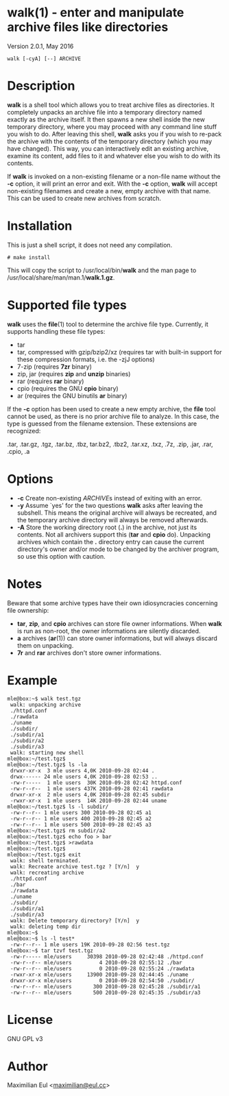 [//]: # (This file was autogenerated from the man page with 'make README.md')

# walk(1) - enter and manipulate archive files like directories

Version 2.0.1, May 2016

```walk [-cyA] [--] ARCHIVE```

# Description

**walk** is a shell tool
which allows you to treat archive files as directories.
It completely unpacks an archive file
into a temporary directory named exactly as the archive itself.
It then spawns a new shell inside the new temporary directory,
where you may proceed with any command line stuff you wish to do.
After leaving this shell,
**walk** asks you if you wish to re-pack the archive
with the contents of the temporary directory (which you may have changed).
This way, you can interactively edit an existing archive,
examine its content, add files to it
and whatever else you wish to do with its contents.

If **walk** is invoked on a non-existing filename or a non-file name
without the **-c** option,
it will print an error and exit.
With the **-c** option, **walk** will accept non-existing filenames
and create a new, empty archive with that name.
This can be used to create new archives from scratch.

# Installation

This is just a shell script, it does not need any compilation.

```# make install```

This will copy the script to /usr/local/bin/**walk**
and the man page to /usr/local/share/man/man.1/**walk.1.gz**.

# Supported file types

**walk** uses the **file**(1) tool to determine the archive file type.
Currently, it supports handling these file types:

* tar
* tar, compressed with gzip/bzip2/xz
  (requires tar with built-in support for these compression formats,
  i.e. the -zjJ options)
* 7-zip
  (requires **7zr** binary)
* zip, jar
  (requires **zip** and **unzip** binaries)
* rar
  (requires **rar** binary)
* cpio
  (requires the GNU **cpio** binary)
* ar
  (requires the GNU binutils **ar** binary)

If the **-c** option has been used to create a new empty archive,
the **file** tool cannot be used,
as there is no prior archive file to analyze.
In this case, the type is guessed from the filename extension.
These extensions are recognized:

 .tar,
 .tar.gz, .tgz,
 .tar.bz, .tbz, tar.bz2, .tbz2,
 .tar.xz, .txz,
 .7z,
 .zip, .jar,
 .rar,
 .cpio,
 .a

# Options


* **-c**
  Create non-existing *ARCHIVE*s
  instead of exiting with an error.
* **-y**
  Assume `yes' for the two questions **walk** asks after leaving the subshell.
  This means the original archive will always be recreated,
  and the temporary archive directory will always be removed afterwards. 
* **-A**
  Store the working directory root (**.**) in the archive,
  not just its contents.
  Not all archivers support this
  (**tar** and **cpio** do).
  Unpacking archives which contain the **.** directory entry
  can cause the current directory's owner and/or mode to be changed
  by the archiver program,
  so use this option with caution.

# Notes

Beware that some archive types have their own idiosyncracies
concerning file ownership:

* **tar**, **zip**, and **cpio** archives
  can store file owner informations.
  When **walk** is run as non-root,
  the owner informations are silently discarded.
* **a** archives (**ar**(1)) can store owner informations,
  but will always discard them on unpacking.
* **7r** and **rar** archives don't store owner informations.

# Example


    mle@box:~$ walk test.tgz
     walk: unpacking archive
     ./httpd.conf
     ./rawdata
     ./uname
     ./subdir/
     ./subdir/a1
     ./subdir/a2
     ./subdir/a3
     walk: starting new shell
    mle@box:~/test.tgz$ 
    mle@box:~/test.tgz$ ls -la
     drwxr-xr-x  3 mle users 4,0K 2010-09-28 02:44 .
     drwx------ 24 mle users 4,0K 2010-09-28 02:53 ..
     -rw-r-----  1 mle users  30K 2010-09-28 02:42 httpd.conf
     -rw-r--r--  1 mle users 437K 2010-09-28 02:41 rawdata
     drwxr-xr-x  2 mle users 4,0K 2010-09-28 02:45 subdir
     -rwxr-xr-x  1 mle users  14K 2010-09-28 02:44 uname
    mle@box:~/test.tgz$ ls -l subdir/
     -rw-r--r-- 1 mle users 300 2010-09-28 02:45 a1
     -rw-r--r-- 1 mle users 400 2010-09-28 02:45 a2
     -rw-r--r-- 1 mle users 500 2010-09-28 02:45 a3
    mle@box:~/test.tgz$ rm subdir/a2
    mle@box:~/test.tgz$ echo foo > bar
    mle@box:~/test.tgz$ >rawdata
    mle@box:~/test.tgz$ 
    mle@box:~/test.tgz$ exit
     walk: shell terminated.
     walk: Recreate archive test.tgz ? [Y/n]  y
     walk: recreating archive
     ./httpd.conf
     ./bar
     ./rawdata
     ./uname
     ./subdir/
     ./subdir/a1
     ./subdir/a3
     walk: Delete temporary directory? [Y/n]  y
     walk: deleting temp dir
    mle@box:~$ 
    mle@box:~$ ls -l test*
     -rw-r--r-- 1 mle users 19K 2010-09-28 02:56 test.tgz
    mle@box:~$ tar tzvf test.tgz
     -rw-r----- mle/users     30398 2010-09-28 02:42:48 ./httpd.conf
     -rw-r--r-- mle/users         4 2010-09-28 02:55:12 ./bar
     -rw-r--r-- mle/users         0 2010-09-28 02:55:24 ./rawdata
     -rwxr-xr-x mle/users     13900 2010-09-28 02:44:45 ./uname
     drwxr-xr-x mle/users         0 2010-09-28 02:54:50 ./subdir/
     -rw-r--r-- mle/users       300 2010-09-28 02:45:28 ./subdir/a1
     -rw-r--r-- mle/users       500 2010-09-28 02:45:35 ./subdir/a3

# License

GNU GPL v3

# Author

Maximilian Eul <[maximilian@eul.cc](mailto:maximilian@eul.cc)>
